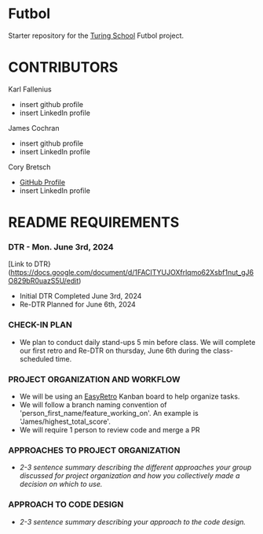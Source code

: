 # Futbol
Starter repository for the [Turing School](https://turing.io/) Futbol project.

# CONTRIBUTORS
Karl Fallenius
  - insert github profile
  - insert LinkedIn profile
    
James Cochran
  - insert github profile
  - insert LinkedIn profile
    
Cory Bretsch
  - [GitHub Profile](https://github.com/CoryBretsch)
  - insert LinkedIn profile


# README REQUIREMENTS
### DTR - Mon. June 3rd, 2024
[Link to DTR}(https://docs.google.com/document/d/1FACITYUJOXfrlqmo62Xsbf1nut_gJ6O829bR0uazS5U/edit)
  - Initial DTR Completed June 3rd, 2024
  - Re-DTR Planned for June 6th, 2024

### CHECK-IN PLAN
  - We plan to conduct daily stand-ups 5 min before class. We will complete our first retro and Re-DTR on thursday, June 6th during the class-scheduled time. 

### PROJECT ORGANIZATION AND WORKFLOW
  - We will be using an [EasyRetro](https://easyretro.io/publicboard/YEugqgDd8JcsiJopBf4DhiOR6Cm2/5bc57278-d612-429a-8138-c199ea17cebd) Kanban board to help organize tasks.
  - We will follow a branch naming convention of 'person_first_name/feature_working_on'. An example is 'James/highest_total_score'.
  - We will require 1 person to review code and merge a PR

### APPROACHES TO PROJECT ORGANIZATION 
- _2-3 sentence summary describing the different approaches your group discussed for project organization and how you collectively made a decision on which to use._

### APPROACH TO CODE DESIGN
- _2-3 sentence summary describing your approach to the code design._

